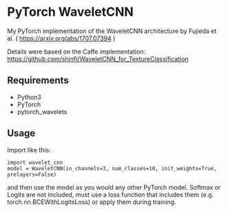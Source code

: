 # PyTorch WaveletCNN

My PyTorch implementation of the WaveletCNN architecture by Fujieda et al. ( https://arxiv.org/abs/1707.07394 )

Details were based on the Caffe implementation: https://github.com/shinfj/WaveletCNN_for_TextureClassification

## Requirements

- Python3
- PyTorch
- pytorch_wavelets

## Usage

Import like this:

```
import wavelet_cnn
model = WaveletCNN(in_channels=3, num_classes=10, init_weights=True, prelayers=False)
```

and then use the model as you would any other PyTorch model. 
Softmax or Logits are not included, must use a loss function that includes them (e.g. 
torch.nn.BCEWithLogitsLoss) or apply them during training.
